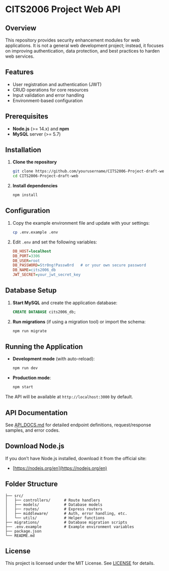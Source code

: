 # CITS2006 Project Web API

## Overview

This repository provides security enhancement modules for web applications. It is not a general web development project; instead, it focuses on improving authentication, data protection, and best practices to harden web services.

## Features

* User registration and authentication (JWT)
* CRUD operations for core resources
* Input validation and error handling
* Environment-based configuration

## Prerequisites

* **Node.js** (>= 14.x) and **npm**
* **MySQL** server (>= 5.7)

## Installation

1. **Clone the repository**

   ```bash
   git clone https://github.com/yourusername/CITS2006-Project-draft-web.git
   cd CITS2006-Project-draft-web
   ```
2. **Install dependencies**

   ```bash
   npm install
   ```

## Configuration

1. Copy the example environment file and update with your settings:

   ```bash
   cp .env.example .env
   ```
2. Edit `.env` and set the following variables:

   ```ini
   DB_HOST=localhost
   DB_PORT=3306
   DB_USER=root
   DB_PASSWORD=Str0ng!Passw0rd   # or your own secure password
   DB_NAME=cits2006_db
   JWT_SECRET=your_jwt_secret_key
   ```

## Database Setup

1. **Start MySQL** and create the application database:

   ```sql
   CREATE DATABASE cits2006_db;
   ```
2. **Run migrations** (if using a migration tool) or import the schema:

   ```bash
   npm run migrate
   ```

## Running the Application

* **Development mode** (with auto-reload):

  ```bash
  npm run dev
  ```
* **Production mode**:

  ```bash
  npm start
  ```

The API will be available at `http://localhost:3000` by default.

## API Documentation

See [API\_DOCS.md](./API_DOCS.md) for detailed endpoint definitions, request/response samples, and error codes.

## Download Node.js

If you don’t have Node.js installed, download it from the official site:

* [https://nodejs.org/en](https://nodejs.org/en)

## Folder Structure

```
├── src/
│   ├── controllers/      # Route handlers
│   ├── models/           # Database models
│   ├── routes/           # Express routers
│   ├── middleware/       # Auth, error handling, etc.
│   └── utils/            # Helper functions
├── migrations/           # Database migration scripts
├── .env.example          # Example environment variables
├── package.json
└── README.md
```

## License

This project is licensed under the MIT License. See [LICENSE](./LICENSE) for details.
